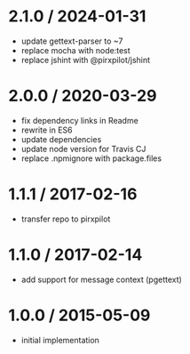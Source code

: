 
2.1.0 / 2024-01-31
==================

 * update gettext-parser to ~7
 * replace mocha with node:test
 * replace jshint with @pirxpilot/jshint

2.0.0 / 2020-03-29
==================

 * fix dependency links in Readme
 * rewrite in ES6
 * update dependencies
 * update node version for Travis CJ
 * replace .npmignore with package.files

1.1.1 / 2017-02-16
==================

 * transfer repo to pirxpilot

1.1.0 / 2017-02-14
==================

 * add support for message context (pgettext)

1.0.0 / 2015-05-09
==================

 * initial implementation
